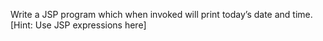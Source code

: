  Write a JSP program which when invoked will print today’s date and time. [Hint: Use JSP expressions here]